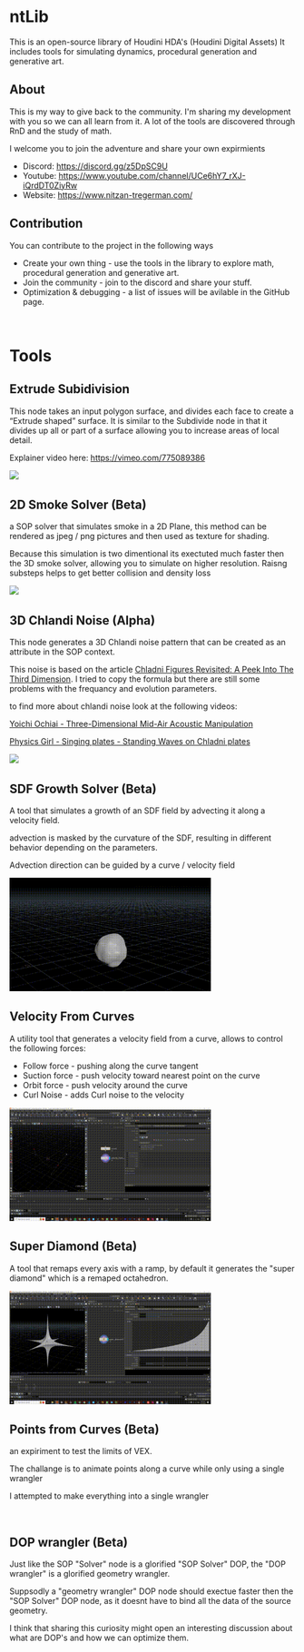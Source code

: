 # ntLib
This is an open-source library of Houdini HDA's (Houdini Digital Assets)
It includes tools for simulating dynamics, procedural generation and generative art.

## About 
This is my way to give back to the community. I'm sharing my development with you so we can all learn from it. A lot of the tools are discovered through RnD and the study of math.

I welcome you to join the adventure and share your own expirmients

* Discord: https://discord.gg/z5DpSC9U
* Youtube: https://www.youtube.com/channel/UCe6hY7_rXJ-iQrdDT0ZiyRw
* Website: https://www.nitzan-tregerman.com/

## Contribution

You can contribute to the project in the following ways

- Create your own thing - use the tools in the library to explore math, procedural generation and generative art.
- Join the community - join to the discord and share your stuff.
- Optimization & debugging - a list of issues will be avilable in the GitHub page.

<br>


# Tools

## Extrude Subidivision

This node takes an input polygon surface, and divides each face to create a “Extrude shaped” surface. It is similar to the Subdivide node in that it divides up all or part of a surface allowing you to increase areas of local detail.

Explainer video here:
https://vimeo.com/775089386

<img aling="right" height="200" src="Images/Extrude_subdivision.gif">

<br>

## 2D Smoke Solver (Beta)
a SOP solver that simulates smoke in a 2D Plane,
this method can be rendered as jpeg / png pictures and then used as texture for shading.

Because this simulation is two dimentional its exectuted much faster then the 3D smoke solver, allowing you to simulate on higher resolution.
Raisng substeps helps to get better collision and density loss

<img height="200" src="Images/smoke_solver.gif">

<br>

## 3D Chlandi Noise (Alpha)

This node generates a 3D Chlandi noise pattern that can be created as an attribute in the SOP context.

This noise is based on the article [Chladni Figures Revisited: A Peek Into The Third Dimension](https://www.researchgate.net/publication/319879322_Chladni_Figures_Revisited_A_Peek_Into_The_Third_Dimension). I tried to copy the formula but there are still some problems with  the frequancy and evolution parameters.

to find more about chlandi noise look at the following videos:

[Yoichi Ochiai - Three-Dimensional Mid-Air Acoustic Manipulation](https://www.youtube.com/watch?v=odJxJRAxdFU) 

[Physics Girl - Singing plates - Standing Waves on Chladni plates](https://www.youtube.com/watch?v=wYoxOJDrZzw)

<img height="200" src="Images/Chlandi_Noise.gif">

<br>

## SDF Growth Solver (Beta)

A tool that simulates a growth of an SDF field by advecting it along a velocity field.

advection is masked by the curvature of the SDF, resulting in different behavior depending on the parameters.

Advection direction can be guided by a curve / velocity field

<img height="200" src="Images/sdf_growth.gif">


<br>

## Velocity From Curves

A utility tool that generates a velocity field from a curve, allows to control the following forces:

* Follow force - pushing along the curve tangent
* Suction force - push velocity toward nearest point on the curve
* Orbit force - push velocity around the curve
* Curl Noise - adds Curl noise to the velocity

<img height="200" src="Images/velocity_from_curve.gif">

<br>

## Super Diamond (Beta)
A tool that remaps every axis with a ramp,
by default it generates the "super diamond" which is a remaped octahedron.

<img height="200" src="Images/super_diamond.gif">

<br>

## Points from Curves (Beta)
an expiriment to test the limits of VEX.

The challange is to animate points along a curve while only using a single wrangler

I attempted to make everything into a single wrangler

<br>

## DOP wrangler (Beta)
Just like the SOP "Solver" node is a glorified "SOP Solver" DOP, the "DOP wrangler" is a glorified geometry wrangler.

Suppsodly a "geometry wrangler" DOP node should exectue faster then the "SOP Solver" DOP node, as it doesnt have to bind all the data of the source geometry.

I think that sharing this curiosity might open an interesting discussion about what are DOP's and how we can optimize them.

